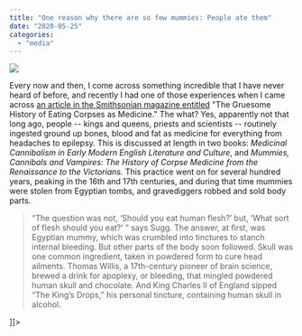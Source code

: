 ```yaml
---
title: "One reason why there are so few mummies: People ate them"
date: "2020-05-25"
categories: 
  - "media"
---
```


![](images/corpse-medicine-Egyptians-embalming-631.jpg)

Every now and then, I come across something incredible that I have never heard of before, and recently I had one of those experiences when I came across [an article in the Smithsonian magazine entitled](https://www.smithsonianmag.com/history/the-gruesome-history-of-eating-corpses-as-medicine-82360284/) "The Gruesome History of Eating Corpses as Medicine." The what? Yes, apparently not that long ago, people -- kings and queens, priests and scientists -- routinely ingested ground up bones, blood and fat as medicine for everything from headaches to epilepsy. This is discussed at length in two books: _Medicinal Cannibalism in Early Modern English Literature and Culture_, and _Mummies, Cannibals and Vampires: The History of Corpse Medicine from the Renaissance to the Victorians._ This practice went on for several hundred years, peaking in the 16th and 17th centuries, and during that time mummies were stolen from Egyptian tombs, and gravediggers robbed and sold body parts.

> “The question was not, ‘Should you eat human flesh?’ but, ‘What sort of flesh should you eat?’ ” says Sugg. The answer, at first, was Egyptian mummy, which was crumbled into tinctures to stanch internal bleeding. But other parts of the body soon followed. Skull was one common ingredient, taken in powdered form to cure head ailments. Thomas Willis, a 17th-century pioneer of brain science, brewed a drink for apoplexy, or bleeding, that mingled powdered human skull and chocolate. And King Charles II of England sipped “The King’s Drops,” his personal tincture, containing human skull in alcohol. 

\]\]>
